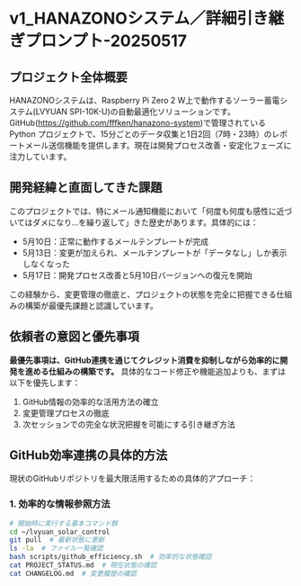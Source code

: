 # v1_HANAZONOシステム／詳細引き継ぎプロンプト-20250517

## プロジェクト全体概要
HANAZONOシステムは、Raspberry Pi Zero 2 W上で動作するソーラー蓄電システム(LVYUAN SPI-10K-U)の自動最適化ソリューションです。GitHub(https://github.com/fffken/hanazono-system)で管理されている Python プロジェクトで、15分ごとのデータ収集と1日2回（7時・23時）のレポートメール送信機能を提供します。現在は開発プロセス改善・安定化フェーズに注力しています。
## 開発経緯と直面してきた課題
このプロジェクトでは、特にメール通知機能において「何度も何度も感性に近づいてはダメになり…を繰り返して」きた歴史があります。具体的には：
- 5月10日：正常に動作するメールテンプレートが完成
- 5月13日：変更が加えられ、メールテンプレートが「データなし」しか表示しなくなった
- 5月17日：開発プロセス改善と5月10日バージョンへの復元を開始

この経験から、変更管理の徹底と、プロジェクトの状態を完全に把握できる仕組みの構築が最優先課題と認識しています。

## 依頼者の意図と優先事項
**最優先事項は、GitHub連携を通じてクレジット消費を抑制しながら効率的に開発を進める仕組みの構築です。** 具体的なコード修正や機能追加よりも、まずは以下を優先します：
1. GitHub情報の効率的な活用方法の確立
2. 変更管理プロセスの徹底
3. 次セッションでの完全な状況把握を可能にする引き継ぎ方法
## GitHub効率連携の具体的方法
現状のGitHubリポジトリを最大限活用するための具体的アプローチ：

### 1. 効率的な情報参照方法
```bash
# 開始時に実行する基本コマンド群
cd ~/lvyuan_solar_control
git pull  # 最新状態に更新
ls -la  # ファイル一覧確認
bash scripts/github_efficiency.sh  # 効率的な状態確認
cat PROJECT_STATUS.md  # 現在状態の確認
cat CHANGELOG.md  # 変更履歴の確認
```

